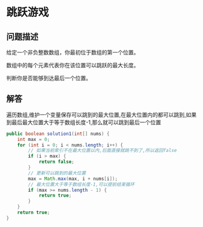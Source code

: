 # 跳跃游戏

## 问题描述

给定一个非负整数数组，你最初位于数组的第一个位置。

数组中的每个元素代表你在该位置可以跳跃的最大长度。

判断你是否能够到达最后一个位置。

## 解答

遍历数组,维护一个变量保存可以跳到的最大位置,在最大位置内的都可以跳到,如果到最后最大位置大于等于数组长度-1,那么就可以跳到最后一个位置

``` java
public boolean solution1(int[] nums) {
    int max = 0;
    for (int i = 0; i < nums.length; i++) {
        // 如果当前索引不在最大位置以内,后面直接就跳不到了,所以返回false
        if (i > max) {
            return false;
        }
        // 更新可以跳到的最大位置
        max = Math.max(max, i + nums[i]);
        // 最大位置大于等于数组长度-1,可以提前结束循环
        if (max >= nums.length - 1) {
            return true;
        }
    }
    return true;
}
```
